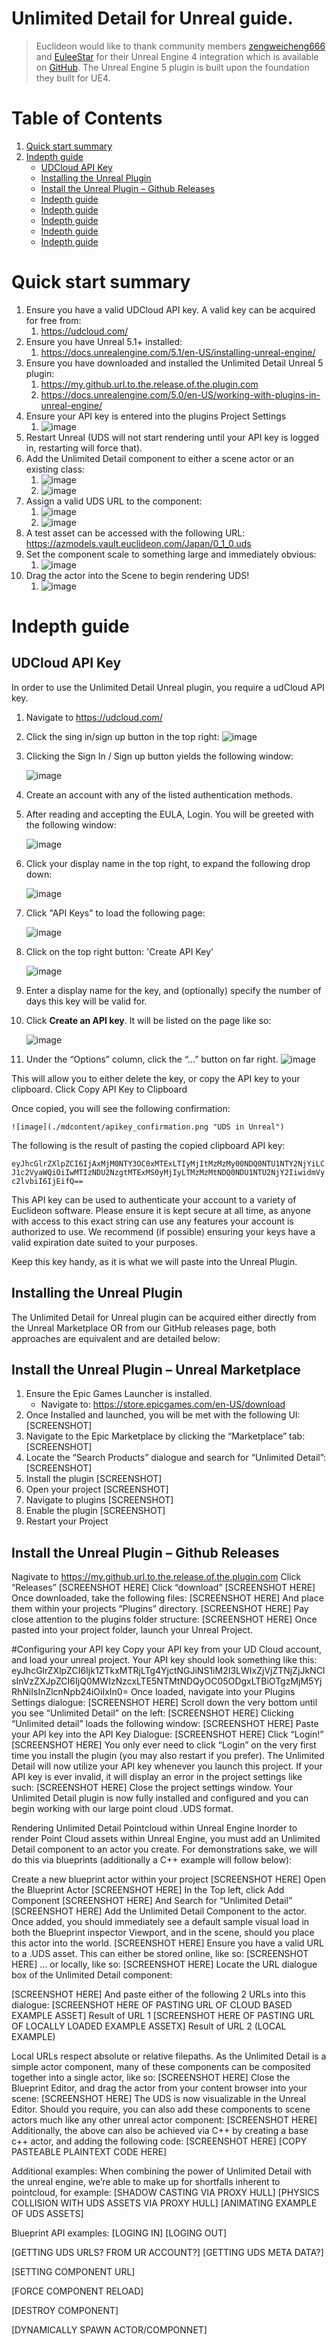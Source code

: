 
# Unlimited Detail for Unreal guide.

> Euclideon would like to thank community members [zengweicheng666](https://github.com/zengweicheng666) and [EuleeStar](https://github.com/EuleeStar) for their Unreal Engine 4 integration which is available on [GitHub](https://github.com/zengweicheng666/UdSDKProject). The Unreal Engine 5 plugin is built upon the foundation they built for UE4.


# Table of Contents

1. [Quick start summary](#example)
2. [Indepth guide](#example2)
    - [UDCloud API Key](#example2)
    - [Installing the Unreal Plugin](#example2)
    - [Install the Unreal Plugin – Github Releases](#example2)
    - [Indepth guide ](#example2)
    - [Indepth guide ](#example2)
    - [Indepth guide ](#example2)
    - [Indepth guide ](#example2)
    - [Indepth guide ](#example2)
    


# Quick start summary

1. Ensure you have a valid UDCloud API key. A valid key can be acquired for free from:
    1. https://udcloud.com/
1.	Ensure you have Unreal 5.1+ installed: 
    1.	https://docs.unrealengine.com/5.1/en-US/installing-unreal-engine/ 
1.	Ensure you have downloaded and installed the Unlimited Detail Unreal 5 plugin:
    1.	https://my.github.url.to.the.release.of.the.plugin.com 
    1.	https://docs.unrealengine.com/5.0/en-US/working-with-plugins-in-unreal-engine/  
1.	Ensure your API key is entered into the plugins Project Settings 
    1. ![image](./mdcontent/projectSettingsAPIKey.png "Project Settings")
1.	Restart Unreal (UDS will not start rendering until your API key is logged in, restarting will force that).
1.	Add the Unlimited Detail component to either a scene actor or an existing class:
    1. ![image](./mdcontent/addComponent.png "Add component")
    1. ![image](./mdcontent/addUDSComponent.png "Component name")
1.	Assign a valid UDS URL to the component:
    1. ![image](./mdcontent/url_empty.png "Empty URL")
    1. ![image](./mdcontent/url_valid.png "Example URL")
1.	A test asset can be accessed with the following URL: https://azmodels.vault.euclideon.com/Japan/0_1_0.uds
1.	Set the component scale to something large and immediately obvious:
    1. ![image](./mdcontent/scale_large.png "Large scale")
1.	Drag the actor into the Scene to begin rendering UDS!
    1. ![image](./mdcontent/unrealuds.png "UDS in Unreal")

# Indepth guide 

## UDCloud API Key
In order to use the Unlimited Detail Unreal plugin, you require a udCloud API key.

1. Navigate to https://udcloud.com/
1. Click the sing in/sign up button in the top right:
    ![image](./mdcontent/udcloud_Welcome.png "UDS in Unreal")

1. Clicking the Sign In / Sign up button yields the following window:

    ![image](./mdcontent/udcloud_login.png "UDS in Unreal")

1. Create an account with any of the listed authentication methods.
1. After reading and accepting the EULA, Login. You will be greeted with the following window: 

    ![image](./mdcontent/udcloud_loggedin.png "UDS in Unreal")

1. Click your display name in the top right, to expand the following drop down:

    ![image](./mdcontent/udcloud_displayNameClicked.png "UDS in Unreal")

1. Click "API Keys" to load the following page: 

    ![image](./mdcontent/udcloud_APIKeys.png "UDS in Unreal")

1. Click on the top right button: 'Create API Key'

    ![image](./mdcontent/udcloud_createAPIKey.png "UDS in Unreal")
 
1. Enter a display name for the key, and (optionally) specify the number of days this key will be valid for.
1. Click **Create an API key**. It will be listed on the page like so: 

    ![image](./mdcontent/udcloud_ApiKeyList.png "UDS in Unreal")

1. Under the “Options” column, click the “...” button on far right.
    ![image](./mdcontent/udcloud_ApiKeyList.png "UDS in Unreal")

 

This will allow you to either delete the key, or copy the API key to your clipboard. 
Click Copy API Key to Clipboard

Once copied, you will see the following confirmation:

    ![image](./mdcontent/apikey_confirmation.png "UDS in Unreal")
 
The following is the result of pasting the copied clipboard API key:

`eyJhcGlrZXlpZCI6IjAxMjM0NTY3OC0xMTExLTIyMjItMzMzMy00NDQ0NTU1NTY2NjYiLCJ1c2VyaWQiOiIwMTIzNDU2NzgtMTExMS0yMjIyLTMzMzMtNDQ0NDU1NTU2NjY2IiwidmVyc2lvbiI6IjEifQ==`

This API key can be used to authenticate your account to a variety of Euclideon software. Please ensure it is kept secure at all time, as anyone with access to this exact string can use any features your account is authorized to use. We recommend (if possible) ensuring your keys have a valid expiration date suited to your purposes.

Keep this key handy, as it is what we will paste into the Unreal Plugin.
 
## Installing the Unreal Plugin

The Unlimited Detail for Unreal plugin can be acquired either directly from the Unreal Marketplace OR from our GitHub releases page, both approaches are equivalent and are detailed below:

## Install the Unreal Plugin – Unreal Marketplace

1. Ensure the Epic Games Launcher is installed. 
    - Navigate to: https://store.epicgames.com/en-US/download
2. Once Installed and launched, you will be met with the following UI:  
[SCREENSHOT]
3. Navigate to the Epic Marketplace by clicking the “Marketplace” tab:
[SCREENSHOT]
4. Locate the “Search Products” dialogue and search for “Unlimited Detail”:
[SCREENSHOT]
5. Install the plugin
[SCREENSHOT]
6. Open your project
[SCREENSHOT]
7. Navigate to plugins
[SCREENSHOT]
8. Enable the plugin
[SCREENSHOT]
9. Restart your Project

## Install the Unreal Plugin – Github Releases

Nagivate to https://my.github.url.to.the.release.of.the.plugin.com
Click “Releases” 
[SCREENSHOT HERE]
Click “download” 
[SCREENSHOT HERE]
Once downloaded, take the following files:
[SCREENSHOT HERE]
And place them within your projects “Plugins” directory.
[SCREENSHOT HERE]
Pay close attention to the plugins folder structure:
[SCREENSHOT HERE]
Once pasted into your project folder, launch your Unreal Project.

#Configuring your API key
Copy your API key from your UD Cloud account, and load your unreal project.
Your API key should look something like this: 
eyJhcGlrZXlpZCI6Ijk1ZTkxMTRjLTg4YjctNGJiNS1iM2I3LWIxZjVjZTNjZjJkNCIsInVzZXJpZCI6IjQ0MWIzNzcxLTE5NTMtNDQyOC05ODgxLTBiOTgzMjM5YjRhNiIsInZlcnNpb24iOiIxIn0=
Once loaded, navigate into your Plugins Settings dialogue:
[SCREENSHOT HERE]
Scroll down the very bottom until you see “Unlimited Detail” on the left:
[SCREENSHOT HERE]
Clicking “Unlimited detail” loads the following window:
[SCREENSHOT HERE]
Paste your API key into the API Key Dialogue:
[SCREENSHOT HERE]
Click “Login!”
[SCREENSHOT HERE]
You only ever need to click “Login” on the very first time you install the plugin (you may also restart if you prefer). The Unlimited Detail will now utilize your API key whenever you launch this project.
If your API key is ever invalid, it will display an error in the project settings like such:
[SCREENSHOT HERE]
Close the project settings window. 
Your Unlimited Detail plugin is now fully installed and configured and you can begin working with our large point cloud .UDS format.

Rendering Unlimited Detail Pointcloud within Unreal Engine
Inorder to render Point Cloud assets within Unreal Engine, you must add an Unlimited Detail component to an actor you create. 
For demonstrations sake, we will do this via blueprints (additionally a C++ example will follow below):

Create a new blueprint actor within your project
[SCREENSHOT HERE]
Open the Blueprint Actor
[SCREENSHOT HERE]
In the Top left, click Add Component
[SCREENSHOT HERE]
And Search for “Unlimited Detail”
[SCREENSHOT HERE]
Add the Unlimited Detail Component to the actor.
Once added, you should immediately see a default sample visual load in both the Blueprint inspector Viewport, and in the scene, should you place this actor into the world.
[SCREENSHOT HERE]
Ensure you have a valid URL to a .UDS asset. This can either be stored online, like so: [SCREENSHOT HERE]
… or locally, like so:
[SCREENSHOT HERE]
Locate the URL dialogue box of the Unlimited Detail component:
 
[SCREENSHOT HERE]
And paste either of the following 2 URLs into this dialogue:
[SCREENSHOT HERE OF PASTING URL OF CLOUD BASED EXAMPLE ASSET]
Result of URL 1
[SCREENSHOT HERE OF PASTING URL OF LOCALLY LOADED EXAMPLE ASSETX]
Result of URL 2 (LOCAL EXAMPLE)

Local URLs respect absolute or relative filepaths.
As the Unlimited Detail is a simple actor component, many of these components can be composited together into a single actor, like so:
[SCREENSHOT HERE]
Close the Blueprint Editor, and drag the actor from your content browser into your scene:
[SCREENSHOT HERE]
The UDS is now visualizable in the Unreal Editor.
Should you require, you can also add these components to scene actors much like any other unreal actor component: 
[SCREENSHOT HERE]
Additionally, the above can also be achieved via C++ by creating a base c++ actor, and adding the following code:
[SCREENSHOT HERE]
[COPY PASTEABLE PLAINTEXT CODE HERE]

Additional examples:
When combining the power of Unlimited Detail with the unreal engine, we’re able to make up for shortfalls inherent to pointcloud, for example:
[SHADOW CASTING VIA PROXY HULL]
[PHYSICS COLLISION WITH UDS ASSETS VIA PROXY HULL]
[ANIMATING EXAMPLE OF UDS ASSETS]

Blueprint API examples:
[LOGING IN]
[LOGING OUT]

[GETTING UDS URLS? FROM UR ACCOUNT?]
[GETTING UDS META DATA?]

[SETTING COMPONENT URL]

[FORCE COMPONENT RELOAD]

[DESTROY COMPONENT]

[DYNAMICALLY SPAWN ACTOR/COMPONNET]

